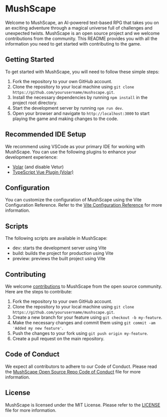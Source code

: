 # MushScape

Welcome to MushScape, an AI-powered text-based RPG that takes you on an exciting adventure through a magical universe full of challenges and unexpected twists. MushScape is an open source project and we welcome contributions from the community. This README provides you with all the information you need to get started with contributing to the game.

## Getting Started

To get started with MushScape, you will need to follow these simple steps:

1. Fork the repository to your own GitHub account.
2. Clone the repository to your local machine using `git clone https://github.com/yourusername/mushscape.git`.
3. Install the necessary dependencies by running `npm install` in the project root directory.
4. Start the development server by running `npm run dev`.
5. Open your browser and navigate to `http://localhost:3000` to start playing the game and making changes to the code.

## Recommended IDE Setup

We recommend using VSCode as your primary IDE for working with MushScape. You can use the following plugins to enhance your development experience:

- [Volar](https://marketplace.visualstudio.com/items?itemName=Vue.volar) (and disable Vetur)
- [TypeScript Vue Plugin (Volar)](https://marketplace.visualstudio.com/items?itemName=Vue.vscode-typescript-vue-plugin)

## Configuration

You can customize the configuration of MushScape using the Vite Configuration Reference. Refer to the [Vite Configuration Reference](https://vitejs.dev/config/) for more information.

## Scripts

The following scripts are available in MushScape:

- dev: starts the development server using Vite
- build: builds the project for production using Vite
- preview: previews the built project using Vite

## Contributing

We welcome [contributions](.github/CONTRIBUTING.md) to MushScape from the open source community. Here are the steps to contribute:

1. Fork the repository to your own GitHub account.
2. Clone the repository to your local machine using `git clone https://github.com/yourusername/mushscape.git`.
3. Create a new branch for your feature using `git checkout -b my-feature`.
4. Make the necessary changes and commit them using `git commit -am 'Added my new feature'`.
5. Push the changes to your fork using `git push origin my-feature`.
6. Create a pull request on the main repository.

## Code of Conduct

We expect all contributors to adhere to our Code of Conduct. Please read the [MushScape Open Source Repo Code of Conduct](.github/CODE_OF_CONDUCT.md) file for more information.

## License

MushScape is licensed under the MIT License. Please refer to the [LICENSE](LICENSE) file for more information.
